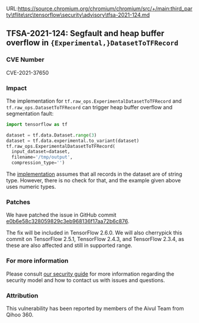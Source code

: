 URL:https://source.chromium.org/chromium/chromium/src/+/main:third_party\tflite\src\tensorflow\security\advisory\tfsa-2021-124.md
## TFSA-2021-124: Segfault and heap buffer overflow in `{Experimental,}DatasetToTFRecord`

### CVE Number
CVE-2021-37650

### Impact
The implementation for `tf.raw_ops.ExperimentalDatasetToTFRecord` and
`tf.raw_ops.DatasetToTFRecord` can trigger heap buffer overflow and segmentation
fault:

```python
import tensorflow as tf

dataset = tf.data.Dataset.range(3)
dataset = tf.data.experimental.to_variant(dataset)
tf.raw_ops.ExperimentalDatasetToTFRecord(
  input_dataset=dataset,
  filename='/tmp/output',
  compression_type='')
```

The
[implementation](https://github.com/tensorflow/tensorflow/blob/f24faa153ad31a4b51578f8181d3aaab77a1ddeb/tensorflow/core/kernels/data/experimental/to_tf_record_op.cc#L93-L102)
assumes that all records in the dataset are of string type. However, there is no
check for that, and the example given above uses numeric types.

### Patches
We have patched the issue in GitHub commit
[e0b6e58c328059829c3eb968136f17aa72b6c876](https://github.com/tensorflow/tensorflow/commit/e0b6e58c328059829c3eb968136f17aa72b6c876).

The fix will be included in TensorFlow 2.6.0. We will also cherrypick this
commit on TensorFlow 2.5.1, TensorFlow 2.4.3, and TensorFlow 2.3.4, as these are
also affected and still in supported range.

### For more information
Please consult [our security
guide](https://github.com/tensorflow/tensorflow/blob/master/SECURITY.md) for
more information regarding the security model and how to contact us with issues
and questions.

### Attribution
This vulnerability has been reported by members of the Aivul Team from Qihoo
360.

